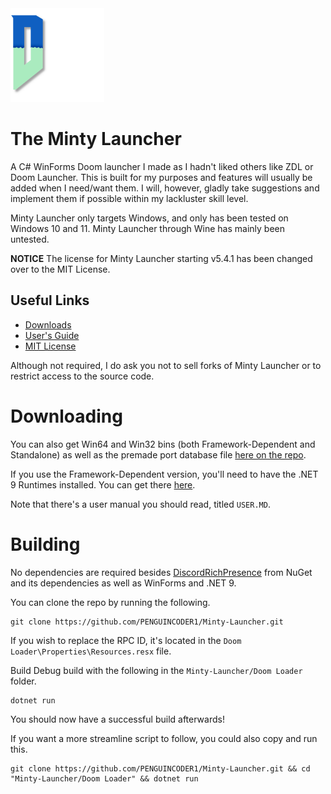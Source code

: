 <img src="Images/logoREADME.png" width="150" height="150">

# The Minty Launcher
A C# WinForms Doom launcher I made as I hadn't liked others like ZDL or Doom Launcher.
This is built for my purposes and features will usually be added when I need/want them. I will, however, gladly take suggestions and implement them if possible within my lackluster skill level.

Minty Launcher only targets Windows, and only has been tested on Windows 10 and 11. Minty Launcher through Wine has mainly been untested.

**NOTICE** The license for Minty Launcher starting v5.4.1 has been changed over to the MIT License.

## Useful Links
* [Downloads](https://github.com/PENGUINCODER1/Minty-Launcher/releases)
* [User's Guide](USER.MD)
* [MIT License](LICENSE.MD)

Although not required, I do ask you not to sell forks of Minty Launcher or to restrict access to the source code.

# Downloading
You can also get Win64 and Win32 bins (both Framework-Dependent and Standalone) as well as the premade port database file [here on the repo](https://github.com/PENGUINCODER1/Minty-Launcher/releases). 

If you use the Framework-Dependent version, you'll need to have the .NET 9 Runtimes installed. You can get there [here](https://dotnet.microsoft.com/en-us/download/dotnet/9.0).

Note that there's a user manual you should read, titled `USER.MD`.


# Building
No dependencies are required besides [DiscordRichPresence](https://github.com/Lachee/discord-rpc-csharp) from NuGet and its dependencies as well as WinForms and .NET 9.

You can clone the repo by running the following.

	git clone https://github.com/PENGUINCODER1/Minty-Launcher.git

If you wish to replace the RPC ID, it's located in the `Doom Loader\Properties\Resources.resx` file.

Build Debug build with the following in the `Minty-Launcher/Doom Loader` folder.

	dotnet run

You should now have a successful build afterwards!

If you want a more streamline script to follow, you could also copy and run this.

	git clone https://github.com/PENGUINCODER1/Minty-Launcher.git && cd "Minty-Launcher/Doom Loader" && dotnet run